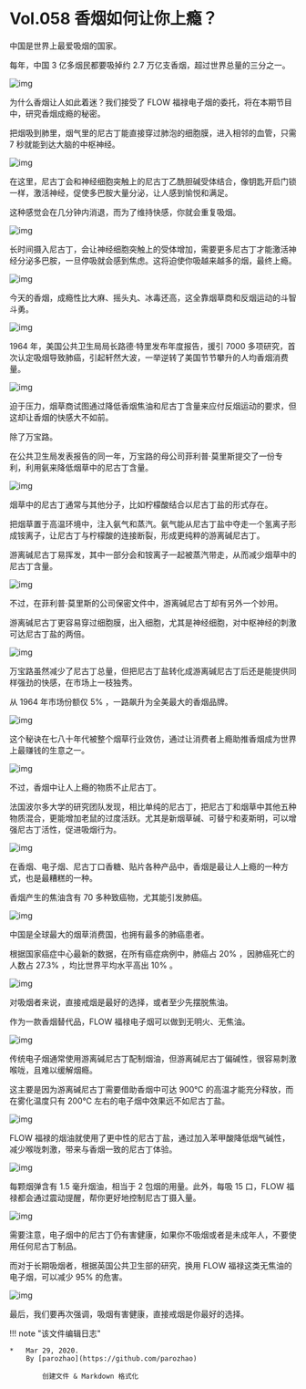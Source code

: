 # Vol.058 香烟如何让你上瘾？

中国是世界上最爱吸烟的国家。

每年，中国 3 亿多烟民都要吸掉约 2.7 万亿支香烟，超过世界总量的三分之一。

![img](https://cdn.jsdelivr.net/gh/paperclipcn/static/U6yRaDu1NaZekzSdFph85ZvMvMvIeicFOHNd0bdpcdiaDsVk4dbMCgWMGyplpiaSpVkvyaWFQorHNMTI940Vz1Neg.gif)

为什么香烟让人如此着迷？我们接受了 FLOW 福禄电子烟的委托，将在本期节目中，研究香烟成瘾的秘密。

把烟吸到肺里，烟气里的尼古丁能直接穿过肺泡的细胞膜，进入相邻的血管，只需 7 秒就能到达大脑的中枢神经。

![img](https://cdn.jsdelivr.net/gh/paperclipcn/static/U6yRaDu1NaZekzSdFph85ZvMvMvIeicFOFQAbFgIvP3C9ibB1ia5qYP64icf2BMI0OwrHk66ib1BUpolDgfmE5EcickQ.gif)

在这里，尼古丁会和神经细胞突触上的尼古丁乙酰胆碱受体结合，像钥匙开启门锁一样，激活神经，促使多巴胺大量分泌，让人感到愉悦和满足。

这种感觉会在几分钟内消退，而为了维持快感，你就会重复吸烟。

![img](https://cdn.jsdelivr.net/gh/paperclipcn/static/U6yRaDu1NaZekzSdFph85ZvMvMvIeicFO6dktzaAjMe53zo6GDwibXUwjLFLs6dNT8icLKZa9ZCQQ3JOyY46J8VYw.gif)

长时间摄入尼古丁，会让神经细胞突触上的受体增加，需要更多尼古丁才能激活神经分泌多巴胺，一旦停吸就会感到焦虑。这将迫使你吸越来越多的烟，最终上瘾。

![img](https://cdn.jsdelivr.net/gh/paperclipcn/static/U6yRaDu1NaZekzSdFph85ZvMvMvIeicFOISLPEUyebNNBhH9zvo7cYHPfkhQmianzh5Jyr2TUvmYZDA3plS1WAvA.gif)

今天的香烟，成瘾性比大麻、摇头丸、冰毒还高，这全靠烟草商和反烟运动的斗智斗勇。

![img](https://cdn.jsdelivr.net/gh/paperclipcn/static/U6yRaDu1NaZekzSdFph85ZvMvMvIeicFOnKLItCjpArkTYLSHlYxhFiaPjoriaZ76ranj16g7LavcrrTHkr67zaOQ.png)

1964 年，美国公共卫生局局长路德·特里发布年度报告，援引 7000 多项研究，首次认定吸烟导致肺癌，引起轩然大波，一举逆转了美国节节攀升的人均香烟消费量。

![img](https://cdn.jsdelivr.net/gh/paperclipcn/static/U6yRaDu1NaZekzSdFph85ZvMvMvIeicFO84Vaq2hQfzBv4rbYJsETxw9e7GrwxJ4hu1XhslvLO4eSgrSt5LboZg.gif)

迫于压力，烟草商试图通过降低香烟焦油和尼古丁含量来应付反烟运动的要求，但这却让香烟的快感大不如前。

除了万宝路。

在公共卫生局发表报告的同一年，万宝路的母公司菲利普·莫里斯提交了一份专利，利用氨来降低烟草中的尼古丁含量。

![img](https://cdn.jsdelivr.net/gh/paperclipcn/static/U6yRaDu1NaZekzSdFph85ZvMvMvIeicFOpMaPKuMnK82vhJ82Dxiac8icDgdRoSkbC88nIbhf5W978DDb551tTuWQ.gif)

烟草中的尼古丁通常与其他分子，比如柠檬酸结合以尼古丁盐的形式存在。

把烟草置于高温环境中，注入氨气和蒸汽。氨气能从尼古丁盐中夺走一个氢离子形成铵离子，让尼古丁与柠檬酸的连接断裂，形成更纯粹的游离碱尼古丁。

游离碱尼古丁易挥发，其中一部分会和铵离子一起被蒸汽带走，从而减少烟草中的尼古丁含量。

![img](https://cdn.jsdelivr.net/gh/paperclipcn/static/U6yRaDu1NaZekzSdFph85ZvMvMvIeicFOTrGGcdhDxKhnluTXJ5hRj3JkicqK0OxK3ZrdGcqIib7TMBd1UbPDYTUw.gif)

不过，在菲利普·莫里斯的公司保密文件中，游离碱尼古丁却有另外一个妙用。

游离碱尼古丁更容易穿过细胞膜，出入细胞，尤其是神经细胞，对中枢神经的刺激可达尼古丁盐的两倍。

![img](https://cdn.jsdelivr.net/gh/paperclipcn/static/U6yRaDu1NaZekzSdFph85ZvMvMvIeicFOFKXll0FR9w586W1aAkwILpJial1OW3UtLeOTwNl2n2s5uNyXUFv8MvQ.gif)

万宝路虽然减少了尼古丁总量，但把尼古丁盐转化成游离碱尼古丁后还是能提供同样强劲的快感，在市场上一枝独秀。

从 1964 年市场份额仅 5% ，一路飙升为全美最大的香烟品牌。

![img](https://cdn.jsdelivr.net/gh/paperclipcn/static/U6yRaDu1NaZekzSdFph85ZvMvMvIeicFO9T1aibXkkvptRGDURfREtm6Fbp1XvknShxoQ7DiaxGm7EtlcQNegZADA.png)

这个秘诀在七八十年代被整个烟草行业效仿，通过让消费者上瘾助推香烟成为世界上最赚钱的生意之一。

![img](https://cdn.jsdelivr.net/gh/paperclipcn/static/U6yRaDu1NaZekzSdFph85ZvMvMvIeicFO8CXrbW9BlM0Iyicep1Pb5e96y0nz9jmibbE2TUZ3EsFRibxpyAxhib4XtA.gif)

不过，香烟中让人上瘾的物质不止尼古丁。

法国波尔多大学的研究团队发现，相比单纯的尼古丁，把尼古丁和烟草中其他五种物质混合，更能增加老鼠的过度活跃。尤其是新烟草碱、可替宁和麦斯明，可以增强尼古丁活性，促进吸烟行为。

![img](https://cdn.jsdelivr.net/gh/paperclipcn/static/U6yRaDu1NaZekzSdFph85ZvMvMvIeicFOGQ4Zy0fBRCpHwialoLibvYdbJaKFAY0tvSdl3jnZXdEx4U9Q6OAPoRUQ.gif)

在香烟、电子烟、尼古丁口香糖、贴片各种产品中，香烟是最让人上瘾的一种方式，也是最糟糕的一种。

香烟产生的焦油含有 70 多种致癌物，尤其能引发肺癌。

![img](https://cdn.jsdelivr.net/gh/paperclipcn/static/U6yRaDu1NaZekzSdFph85ZvMvMvIeicFO4xTAcs0ibkq7OzMqgpuYRkT4hvJANicPgvMX3OKdwEa2ibhMib8KH9rCEQ.gif)

中国是全球最大的烟草消费国，也拥有最多的肺癌患者。

根据国家癌症中心最新的数据，在所有癌症病例中，肺癌占 20% ，因肺癌死亡的人数占 27.3% ，均比世界平均水平高出 10% 。

![img](https://cdn.jsdelivr.net/gh/paperclipcn/static/U6yRaDu1NaZekzSdFph85ZvMvMvIeicFOQSc59xXN1pFz4ILQHvMQ6AibWXksKNhAiaUNQMD75msV2tk6AqOGHNfw.gif)

对吸烟者来说，直接戒烟是最好的选择，或者至少先摆脱焦油。

作为一款香烟替代品，FLOW 福禄电子烟可以做到无明火、无焦油。

![img](https://cdn.jsdelivr.net/gh/paperclipcn/static/U6yRaDu1NaZekzSdFph85ZvMvMvIeicFOY4wAPVo8ZMmRDazDNZcTKjI3wlrA5P0vpeYeeMaAXM04LGGAeaAAXw.png)

传统电子烟通常使用游离碱尼古丁配制烟油，但游离碱尼古丁偏碱性，很容易刺激喉咙，且难以缓解烟瘾。

这主要是因为游离碱尼古丁需要借助香烟中可达 900℃ 的高温才能充分释放，而在雾化温度只有 200℃ 左右的电子烟中效果远不如尼古丁盐。

![img](https://cdn.jsdelivr.net/gh/paperclipcn/static/U6yRaDu1NaZekzSdFph85ZvMvMvIeicFO5y3CVfwb7ia5UaLmuLYojnnEibEvlwIUrOaJsKUIQxe2XyeJsZqJdArA.gif)

FLOW 福禄的烟油就使用了更中性的尼古丁盐，通过加入苯甲酸降低烟气碱性，减少喉咙刺激，带来与香烟一致的尼古丁体验。

![img](https://cdn.jsdelivr.net/gh/paperclipcn/static/U6yRaDu1NaZekzSdFph85ZvMvMvIeicFOGK6LFLMPOCSLy0AMQeIWywjypKfEJkkzFZic2U8Fn7CUq2bnEgVep9A.gif)

每颗烟弹含有 1.5 毫升烟油，相当于 2 包烟的用量。此外，每吸 15 口，FLOW 福禄都会通过震动提醒，帮你更好地控制尼古丁摄入量。

![img](https://cdn.jsdelivr.net/gh/paperclipcn/static/U6yRaDu1NaZekzSdFph85ZvMvMvIeicFO48vrs0icf8y3SpEgx7t4dCA5mUPwRKTAXPdzx5Yk2N9VHatPGtEwTOg.gif)

需要注意，电子烟中的尼古丁仍有害健康，如果你不吸烟或者是未成年人，不要使用任何尼古丁制品。

而对于长期吸烟者，根据英国公共卫生部的研究，换用 FLOW 福禄这类无焦油的电子烟，可以减少 95% 的危害。

![img](https://cdn.jsdelivr.net/gh/paperclipcn/static/U6yRaDu1NaZekzSdFph85ZvMvMvIeicFOIre2QEg4SuSGzUX2y3HCIVibRlUHPqvaG0GqCoR7uD7hqRibJXdDPObQ.gif)

最后，我们要再次强调，吸烟有害健康，直接戒烟是你最好的选择。

!!! note "该文件编辑日志"

	* 	Mar 29, 2020.
		By [parozhao](https://github.com/parozhao)
	
			创建文件 & Markdown 格式化
